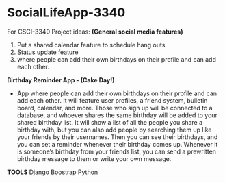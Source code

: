# SocialLifeApp-3340
For CSCI-3340
Project ideas:
**(General social media features)**
1.	Put a shared calendar feature to schedule hang outs
2.	Status update feature
3.	where people can add their own birthdays on their profile and can add each other.


**Birthday Reminder App - (Cake Day!)**
-	App where people can add their own birthdays on their profile and can add each other. It will feature user profiles, a friend system, bulletin board, calendar, and more. Those who sign up will be connected to a database, and whoever shares the same birthday will be added to your shared birthday list. It will show a list of all the people you share a birthday with, but you can also add people by searching them up like your friends by their usernames. Then you can see their birthdays, and you can set a reminder whenever their birthday comes up. Whenever it is someone’s birthday from your friends list, you can send a prewritten birthday message to them or write your own message. 

**TOOLS**
Django
Boostrap
Python
